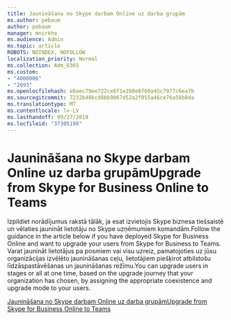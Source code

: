 ```yaml
---
title: Jaunināšana no Skype darbam Online uz darba grupām
ms.author: pebaum
author: pebaum
manager: mnirkhe
ms.audience: Admin
ms.topic: article
ROBOTS: NOINDEX, NOFOLLOW
localization_priority: Normal
ms.collection: Adm_O365
ms.custom:
- "4000006"
- "2693"
ms.openlocfilehash: e8aec79ee722ce6f1e208e6f60a45c7977c6ea7b
ms.sourcegitcommit: 7232b48bcd8bb9867d52a2f055a46ce76a58b8da
ms.translationtype: MT
ms.contentlocale: lv-LV
ms.lasthandoff: 09/27/2019
ms.locfileid: "37305198"
---
```

# <a name="upgrade-from-skype-for-business-online-to-teams"></a><span data-ttu-id="2bfa3-102">Jaunināšana no Skype darbam Online uz darba grupām</span><span class="sxs-lookup"><span data-stu-id="2bfa3-102">Upgrade from Skype for Business Online to Teams</span></span>  

<span data-ttu-id="2bfa3-103">Izpildiet norādījumus rakstā tālāk, ja esat izvietojis Skype biznesa tiešsaistē un vēlaties jaunināt lietotāju no Skype uzņēmumiem komandām.</span><span class="sxs-lookup"><span data-stu-id="2bfa3-103">Follow the guidance in the article below if you have deployed Skype for Business Online and want to upgrade your users from Skype for Business to Teams.</span></span> <span data-ttu-id="2bfa3-104">Varat jaunināt lietotājus pa posmiem vai visu uzreiz, pamatojoties uz jūsu organizācijas izvēlēto jaunināšanas ceļu, lietotājiem piešķirot atbilstošu līdzāspastāvēšanas un jaunināšanas režīmu.</span><span class="sxs-lookup"><span data-stu-id="2bfa3-104">You can upgrade users in stages or all at one time, based on the upgrade journey that your organization has chosen, by assigning the appropriate coexistence and upgrade mode to your users.</span></span>

[<span data-ttu-id="2bfa3-105">Jaunināšana no Skype darbam Online uz darba grupām</span><span class="sxs-lookup"><span data-stu-id="2bfa3-105">Upgrade from Skype for Business Online to Teams</span></span>](https://docs.microsoft.com/MicrosoftTeams/upgrade-to-teams-execute-skypeforbusinessonline) 